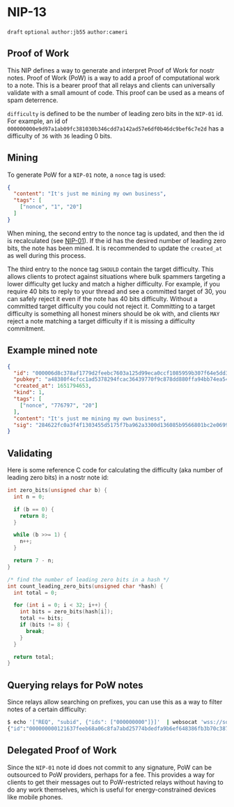 # NIP-13

`draft` `optional` `author:jb55` `author:cameri`

## Proof of Work
This NIP defines a way to generate and interpret Proof of Work for nostr notes. Proof of Work (PoW) is a way to add a proof of computational work to a note. This is a bearer proof that all relays and clients can universally validate with a small amount of code. This proof can be used as a means of spam deterrence.

`difficulty` is defined to be the number of leading zero bits in the `NIP-01` id. For example, an id of `000000000e9d97a1ab09fc381030b346cdd7a142ad57e6df0b46dc9bef6c7e2d` has a difficulty of `36` with `36` leading 0 bits.


## Mining

To generate PoW for a `NIP-01` note, a `nonce` tag is used:

```json
{
  "content": "It's just me mining my own business",
  "tags": [
    ["nonce", "1", "20"]
  ]
}
```

When mining, the second entry to the nonce tag is updated, and then the id is recalculated (see [NIP-01](./01.md)). If the id has the desired number of leading zero bits, the note has been mined. It is recommended to update the `created_at` as well during this process.

The third entry to the nonce tag `SHOULD` contain the target difficulty. This allows clients to protect against situations where bulk spammers targeting a lower difficulty get lucky and match a higher difficulty. For example, if you require 40 bits to reply to your thread and see a committed target of 30, you can safely reject it even if the note has 40 bits difficulty. Without a committed target difficulty you could not reject it. Committing to a target difficulty is something all honest miners should be ok with, and clients `MAY` reject a note matching a target difficulty if it is missing a difficulty commitment.

## Example mined note

```json
{
  "id": "000006d8c378af1779d2feebc7603a125d99eca0ccf1085959b307f64e5dd358",
  "pubkey": "a48380f4cfcc1ad5378294fcac36439770f9c878dd880ffa94bb74ea54a6f243",
  "created_at": 1651794653,
  "kind": 1,
  "tags": [
    ["nonce", "776797", "20"]
  ],
  "content": "It's just me mining my own business",
  "sig": "284622fc0a3f4f1303455d5175f7ba962a3300d136085b9566801bc2e0699de0c7e31e44c81fb40ad9049173742e904713c3594a1da0fc5d2382a25c11aba977"
}
```

## Validating

Here is some reference C code for calculating the difficulty (aka number of leading zero bits) in a nostr note id:

```c
int zero_bits(unsigned char b) {
  int n = 0;

  if (b == 0) {
    return 8;
  }

  while (b >>= 1) {
    n++;
  }

  return 7 - n;
}

/* find the number of leading zero bits in a hash */
int count_leading_zero_bits(unsigned char *hash) {
  int total = 0;

  for (int i = 0; i < 32; i++) {
    int bits = zero_bits(hash[i]);
    total += bits;
    if (bits != 8) {
      break;
    }
  }

  return total;
}
```

## Querying relays for PoW notes

Since relays allow searching on prefixes, you can use this as a way to filter notes of a certain difficulty:

```bash
$ echo '["REQ", "subid", {"ids": ["000000000"]}]'  | websocat 'wss://some-relay.com' | jq -c '.[2]'
{"id":"000000000121637feeb68a06c8fa7abd25774bdedfa9b6ef648386fb3b70c387", ...}
```

## Delegated Proof of Work

Since the `NIP-01` note id does not commit to any signature, PoW can be outsourced to PoW providers, perhaps for a fee. This provides a way for clients to get their messages out to PoW-restricted relays without having to do any work themselves, which is useful for energy-constrained devices like mobile phones.
